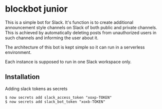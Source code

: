 # blockbot junior
This is a simple bot for Slack. It's function is to create additional announcement style channels on Slack of both public and private channels.
This is achieved by automatically deleting posts from unauthorized users in such channels and informing the user about it.

The architecture of this bot is kept simple so it can run in a serverless environment.

Each instance is supposed to run in one Slack workspace only.

## Installation

Adding slack tokens as secrets
```
$ now secrets add slack_access_token "xoxp-TOKEN"
$ now secrets add slack_bot_token "xoxb-TOKEN"
```